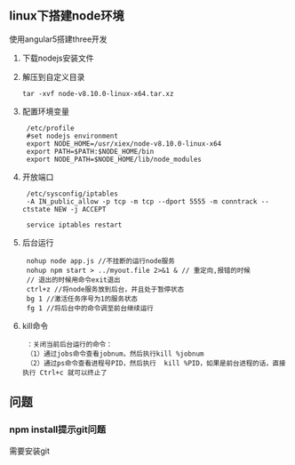 ## linux下搭建node环境

使用angular5搭建three开发

1.  下载nodejs安装文件


2.  解压到自定义目录

		tar -xvf node-v8.10.0-linux-x64.tar.xz
3. 配置环境变量

		/etc/profile
		#set nodejs environment
		export NODE_HOME=/usr/xiex/node-v8.10.0-linux-x64
		export PATH=$PATH:$NODE_HOME/bin
		export NODE_PATH=$NODE_HOME/lib/node_modules
4. 开放端口

		/etc/sysconfig/iptables
		-A IN_public_allow -p tcp -m tcp --dport 5555 -m conntrack --ctstate NEW -j ACCEPT

		service iptables restart
5. 后台运行

		nohup node app.js //不挂断的运行node服务
		nohup npm start > ../myout.file 2>&1 & // 重定向,报错的时候
		// 退出的时候用命令exit退出
		ctrl+z //将node服务放到后台，并且处于暂停状态
		bg 1 //激活任务序号为1的服务状态
		fg 1 //将后台中的命令调至前台继续运行
6. kill命令

		：关闭当前后台运行的命令：
        （1）通过jobs命令查看jobnum，然后执行kill %jobnum
		（2）通过ps命令查看进程号PID，然后执行  kill %PID，如果是前台进程的话，直接执行 Ctrl+c 就可以终止了

## 问题

### npm install提示git问题

需要安装git